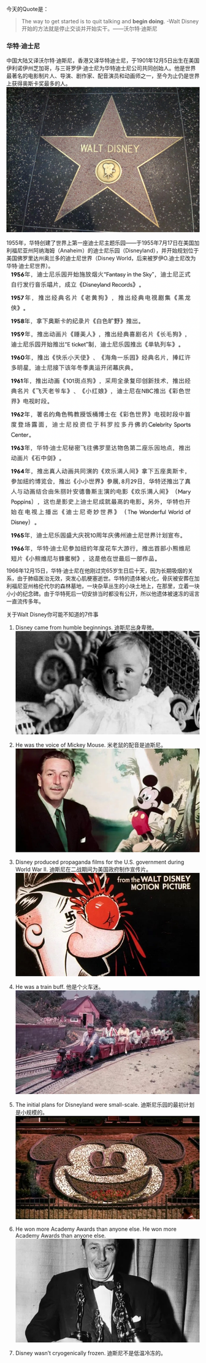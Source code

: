 今天的Quote是：
> The way to get started is to quit talking and **begin doing**. -Walt Disney
> 开始的方法就是停止交谈并开始实干。——沃尔特·迪斯尼

### 华特·迪士尼
中国大陆又译沃尔特·迪斯尼，香港又译华特迪士尼，于1901年12月5日出生在美国伊利诺伊州芝加哥，与三哥罗伊·迪士尼为华特迪士尼公司共同创始人。他是世界最著名的电影制片人、导演、剧作家、配音演员和动画师之一，至今为止仍是世界上获得奥斯卡奖最多的人。
![华特·迪士尼在好莱坞星光大道上的星形奖章](./_image/2021-04-27-21-46-52.jpg)

1955年，华特创建了世界上第一座迪士尼主题乐园——于1955年7月17日在美国加利福尼亚州阿纳海姆（Anaheim）的迪士尼乐园（Disneyland），并开始规划位于美国佛罗里达州奥兰多的迪士尼世界（Disney World，后来被罗伊O.迪士尼改为华特·迪士尼世界）。
![创建迪士尼后的生平](./_image/2021-04-27-21-59-38.png)
1966年12月15日，华特·迪士尼在他刚过完65岁生日后十天，因为长期吸烟的关系，由于肺癌医治无效，突发心肌梗塞逝世。华特的遗体被火化，骨灰被安葬在加利福尼亚州格伦代尔的森林墓地，一块杂草丛生的小块土地上，在那里，立着一块小小的纪念碑。由于华特死后一切安排当时都没有公开，所以他遗体被速冻的谣言一直流传多年。



关于Walt Disney你可能不知道的7件事

1. Disney came from humble beginnings. 迪斯尼出身卑微。
![Walt Disney at the age of 1, in 1902](./_image/2021-04-27-21-49-41.jpg)

2. He was the voice of Mickey Mouse. 米老鼠的配音是迪斯尼。
![](./_image/2021-04-27-21-49-59.jpg)

3. Disney produced propaganda films for the U.S. government during World War II. 迪斯尼在二战期间为美国政府制作宣传片。
![Sheet music for the Disney Film “Der Fuehrer’s Face.” ](./_image/2021-04-27-21-50-27.jpg)

4. He was a train buff. 他是个火车迷。
![Disney drives a miniature railroad filled with passengers at his California home](./_image/2021-04-27-21-50-53.jpg)

5. The initial plans for Disneyland were small-scale. 迪斯尼乐园的最初计划是小规模的。
![Flowers form the design of Mickey Mouse’s face at Disneyland, 1955.](./_image/2021-04-27-21-51-32.jpg)

6. He won more Academy Awards than anyone else. He won more Academy Awards than anyone else.
![](./_image/2021-04-27-21-51-59.jpg) 

 7. Disney wasn’t cryogenically frozen. 迪斯尼不是低温冷冻的。
